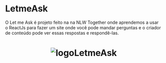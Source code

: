 # LetmeAsk
O Let me Ask é projeto feito na na NLW Together onde aprendemos a usar o ReactJs para fazer um site onde você pode mandar perguntas e o criador de conteúdo pode ver essas respostas e respondê-las.


<h1 align="center"> 
  <img alt="logoLetmeAsk" src="..//src/Assets/images/logo.svg"/>
  <br>
</h1>
